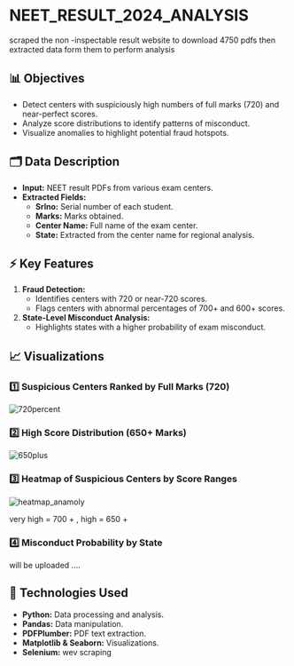 # NEET_RESULT_2024_ANALYSIS
scraped the non -inspectable result website to download 4750 pdfs then extracted data form them to perform analysis 
## 📊 Objectives

- Detect centers with suspiciously high numbers of full marks (720) and near-perfect scores.
- Analyze score distributions to identify patterns of misconduct.
- Visualize anomalies to highlight potential fraud hotspots.

## 🗂️ Data Description

- **Input:** NEET result PDFs from various exam centers.
- **Extracted Fields:**
  - **Srlno:** Serial number of each student.
  - **Marks:** Marks obtained.
  - **Center Name:** Full name of the exam center.
  - **State:** Extracted from the center name for regional analysis.

## ⚡ Key Features

1. **Fraud Detection:**
   - Identifies centers with 720 or near-720 scores.
   - Flags centers with abnormal percentages of 700+ and 600+ scores.
2. **State-Level Misconduct Analysis:**
   - Highlights states with a higher probability of exam misconduct.

## 📈 Visualizations

### 1️⃣ Suspicious Centers Ranked by Full Marks (720)

![720percent](https://github.com/user-attachments/assets/0e4319fb-a3de-4691-bb5b-5e6c44b1c8c7)



### 2️⃣ High Score Distribution (650+ Marks)

![650plus](https://github.com/user-attachments/assets/f5143a9a-6a9e-4e41-9b8a-2ce2b2b4e797)


### 3️⃣ Heatmap of Suspicious Centers by Score Ranges

![heatmap_anamoly](https://github.com/user-attachments/assets/aeeb53ea-dfdd-463a-8de6-85bac317b4fa)

very high = 700 + , high = 650 +
### 4️⃣ Misconduct Probability by State

will be uploaded ....

## 🚀 Technologies Used

- **Python:** Data processing and analysis.
- **Pandas:** Data manipulation.
- **PDFPlumber:** PDF text extraction.
- **Matplotlib & Seaborn:** Visualizations.
- **Selenium:** wev scraping

